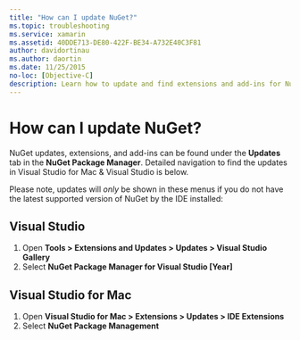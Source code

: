 ```yaml
---
title: "How can I update NuGet?"
ms.topic: troubleshooting
ms.service: xamarin
ms.assetid: 40DDE713-DE80-422F-BE34-A732E40C3F81
author: davidortinau
ms.author: daortin
ms.date: 11/25/2015
no-loc: [Objective-C]
description: Learn how to update and find extensions and add-ins for NuGet via the Updates tab in the NuGet Package Manager.
---
```


# How can I update NuGet?

NuGet updates, extensions, and add-ins can be found under the **Updates** tab in the **NuGet Package Manager**. Detailed navigation to find the updates in Visual Studio for Mac & Visual Studio is below. 

Please note, updates will *only* be shown in these menus if you do not have the latest supported version of NuGet by the IDE installed:

## Visual Studio

1. Open **Tools > Extensions and Updates > Updates > Visual Studio Gallery**
2. Select **NuGet Package Manager for Visual Studio [Year]**

## Visual Studio for Mac

1. Open **Visual Studio for Mac > Extensions > Updates > IDE Extensions**
2. Select **NuGet Package Management**
